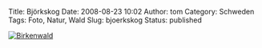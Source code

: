Title: Björkskog
Date: 2008-08-23 10:02
Author: tom
Category: Schweden
Tags: Foto, Natur, Wald
Slug: bjoerkskog
Status: published

[![Birkenwald](http://www.fiket.de/pic/bjorkskog_s.jpg "Birkenwald")](http://www.fiket.de/pic/bjorkskog_l.jpg)

